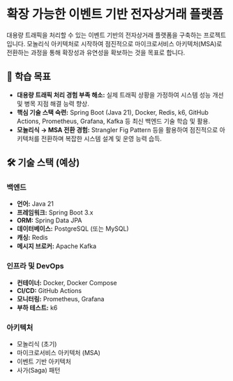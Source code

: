 # 확장 가능한 이벤트 기반 전자상거래 플랫폼
대용량 트래픽을 처리할 수 있는 이벤트 기반의 전자상거래 플랫폼을 구축하는 프로젝트입니다. 모놀리식 아키텍처로 시작하여 점진적으로 마이크로서비스 아키텍처(MSA)로 전환하는 과정을 통해 확장성과 유연성을 확보하는 것을 목표로 합니다.

## 🚀 학습 목표
* **대용량 트래픽 처리 경험 부족 해소:** 실제 트래픽 상황을 가정하여 시스템 성능 개선 및 병목 지점 해결 능력 향상.
* **핵심 기술 스택 숙련:** Spring Boot (Java 21), Docker, Redis, k6, GitHub Actions, Prometheus, Grafana, Kafka 등 최신 백엔드 기술 학습 및 활용.
* **모놀리식 → MSA 전환 경험:** Strangler Fig Pattern 등을 활용하여 점진적으로 아키텍처를 전환하며 복잡한 시스템 설계 및 운영 능력 습득.

## 🛠️ 기술 스택 (예상)

### 백엔드
* **언어:** Java 21
* **프레임워크:** Spring Boot 3.x
* **ORM:** Spring Data JPA
* **데이터베이스:** PostgreSQL (또는 MySQL)
* **캐싱:** Redis
* **메시지 브로커:** Apache Kafka

### 인프라 및 DevOps
* **컨테이너:** Docker, Docker Compose
* **CI/CD:** GitHub Actions
* **모니터링:** Prometheus, Grafana
* **부하 테스트:** k6

### 아키텍처
* 모놀리식 (초기)
* 마이크로서비스 아키텍처 (MSA)
* 이벤트 기반 아키텍처
* 사가(Saga) 패턴
